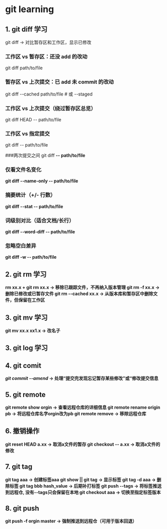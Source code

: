 # git learning

## 1. git diff 学习
git diff          -> 对比暂存区和工作区，显示已修改
### 工作区 vs 暂存区：还没 add 的改动
git diff path/to/file

### 暂存区 vs 上次提交：已 add 未 commit 的改动
git diff --cached path/to/file      # 或 --staged

### 工作区 vs 上次提交（绕过暂存区总览）
git diff HEAD -- path/to/file

### 工作区 vs 指定提交
git diff <commit> -- path/to/file

###两次提交之间
git diff <A> <B> -- path/to/file
### 仅看文件名变化
git diff --name-only <A> <B> -- path/to/file

### 摘要统计（+/- 行数）
git diff --stat <A> <B> -- path/to/file

### 词级别对比（适合文档/长行）
git diff --word-diff <A> <B> -- path/to/file

### 忽略空白差异
git diff -w <A> <B> -- path/to/file


## 2. git rm 学习
rm xx.x + git rm xx.x -> 移除已跟踪文件，不再纳入版本管理
git rm -f xx.x        -> 删除已修改或已暂存文件
git rm --cached xx.x  -> 从版本库和暂存区中删除文件，但保留在工作区

## 3. git mv 学习
git mv xx.x xx1.x  -> 改名子

## 3. git log 学习

## 4. git comit 

*git commit --amend* -> 处理“提交完发现忘记暂存某些修改”或“修改提交信息 

## 5. git remote

git remote  show orgin      -> 查看远程仓库的详细信息 
git remote rename origin pb -> 将远程仓库名字orgin改为pb
git remote remove           -> 移除远程仓库

## 6. 撤销操作
git reset HEAD a.xx  -> 取消a文件的暂存
git checkout -- a.xx -> 取消a文件的修改

## 7. git tag
git tag aaa -> 创建标签aaa
git show || git tag    -> 显示标签
git tag -d aaa         -> 删除标签
git tag bbb hash_value -> 后期补打标签
git push --tags        -> 将标签推送到远程仓, 没有--tags只会保留在本地
git checkout aaa       -> 切换至指定标签版本 

## 8. git push 
git push -f orgin master -> 强制推送到远程仓（可用于版本回退）
